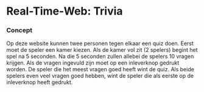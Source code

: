# Real-Time-Web: Trivia

### Concept
Op deze website kunnen twee personen tegen elkaar een quiz doen. Eerst moet de speler een kamer kiezen. Als de kamer vol zit (2 spelers) begint het spel na 5 seconden. Na die 5 seconden zullen allebei de spelers 10 vragen krijgen. Als de vragen ingevuld zijn moet op een inleverknop gedrukt worden. De speler die het meest vragen goed heeft wint de quiz. Als beide spelers even veel vragen goed hebben, wint de speler die als eerste op de inleverknop heeft gedrukt.


<!-- Here are some hints for your project! -->

<!-- Start out with a title and a description -->

<!-- Add a link to your live demo in Github Pages 🌐-->

<!-- ☝️ replace this description with a description of your own work -->

<!-- replace the code in the /docs folder with your own, so you can showcase your work with GitHub Pages 🌍 -->

<!-- Add a nice image here at the end of the week, showing off your shiny frontend 📸 -->

<!-- Maybe a table of contents here? 📚 -->

<!-- How about a section that describes how to install this project? 🤓 -->

<!-- ...but how does one use this project? What are its features 🤔 -->

<!-- What external data source is featured in your project and what are its properties 🌠 -->

<!-- This would be a good place for your data life cycle ♻️-->

<!-- Maybe a checklist of done stuff and stuff still on your wishlist? ✅ -->

<!-- How about a license here? 📜  -->
